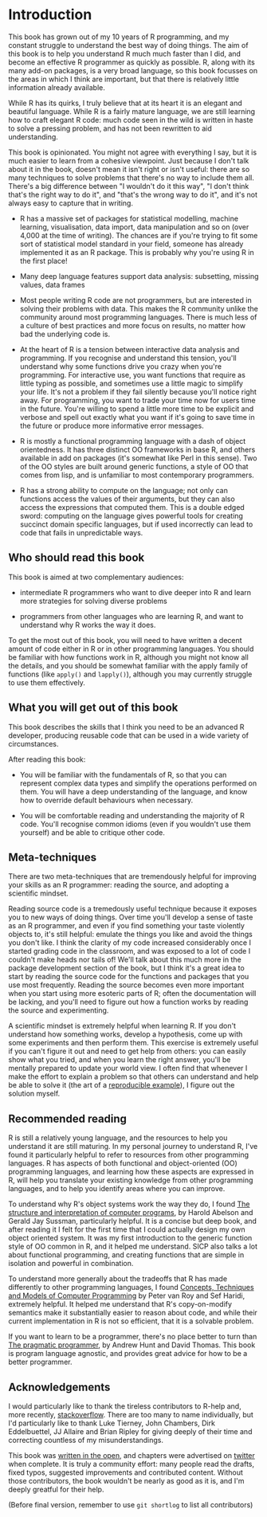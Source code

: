 # Introduction

This book has grown out of my 10 years of R programming, and my  constant struggle to understand the best way of doing things. The aim of this book is to help you understand R much much faster than I did, and become an effective R programmer as quickly as possible. R, along with its many add-on packages, is a very broad language, so this book focusses on the areas in which I think are important, but that there is relatively little information already available.

While R has its quirks, I truly believe that at its heart it is an elegant and beautiful language. While R is a fairly mature language, we are still learning how to craft elegant R code: much code seen in the wild is written in haste to solve a pressing problem, and has not been rewritten to aid understanding. 

This book is opinionated. You might not agree with everything I say, but it is much easier to learn from a cohesive viewpoint. Just because I don't talk about it in the book, doesn't mean it isn't right or isn't useful: there are so many techniques to solve problems that there's no way to include them all. There's a big difference between "I wouldn't do it this way", "I don't think that's the right way to do it", and "that's the wrong way to do it", and it's not always easy to capture that in writing. 

* R has a massive set of packages for statistical modelling, machine learning, visualisation, data import, data manipulation and so on (over 4,000 at the time of writing). The chances are if you're trying to fit some sort of statistical model standard in your field, someone has already implemented it as an R package. This is probably why you're using R in the first place! 

* Many deep language features support data analysis: subsetting, missing values, data frames

* Most people writing R code are not programmers, but are interested in solving their problems with data. This makes the R community unlike the community around most programming languages. There is much less of a culture of best practices and more focus on results, no matter how bad the underlying code is.

* At the heart of R is a tension between interactive data analysis and programming. If you recognise and understand this tension, you'll understand why some functions drive you crazy when you're programming. For interactive use, you want functions that require as little typing as possible, and sometimes use a little magic to simplify your life. It's not a problem if they fail silently because you'll notice right away. For programming, you want to trade your time now for users time in the future. You're willing to spend a little more time to be explicit and verbose and spell out exactly what you want if it's going to save time in the future or produce more informative error messages.

* R is mostly a functional programming language with a dash of object orientedness. It has three distinct OO frameworks in base R, and others available in add on packages (it's somewhat like Perl in this sense). Two of the OO styles are built around generic functions, a style of OO that comes from lisp, and is unfamiliar to most contemporary programmers.

* R has a strong ability to compute on the language; not only can functions access the values of their arguments, but they can also access the expressions that computed them. This is a double edged sword: computing on the language gives powerful tools for creating succinct domain specific languages, but if used incorrectly can lead to code that fails in unpredictable ways.


## Who should read this book

This book is aimed at two complementary audiences:

* intermediate R programmers who want to dive deeper into R and learn more strategies for solving diverse problems

* programmers from other languages who are learning R, and want to understand why R works the way it does.

To get the most out of this book, you will need to have written a decent amount of code either in R or in other programming languages. You should be familiar with how functions work in R, although you might not know all the details, and you should be somewhat familiar with the apply family of functions (like `apply()` and `lapply()`), although you may currently struggle to use them effectively.

## What you will get out of this book

This book describes the skills that I think you need to be an advanced R developer, producing reusable code that can be used in a wide variety of circumstances.

After reading this book:

* You will be familiar with the fundamentals of R, so that you can represent complex data types and simplify the operations performed on them. You will have a deep understanding of the language, and know how to override default behaviours when necessary.

* You will be comfortable reading and understanding the majority of R code.  You'll recognise common idioms (even if you wouldn't use them yourself) and be able to critique other code.

## Meta-techniques

There are two meta-techniques that are tremendously helpful for improving your skills as an R programmer: reading the source, and adopting a scientific mindset.

Reading source code is a tremedously useful technique because it exposes you to new ways of doing things. Over time you'll develop a sense of taste as an R programmer, and even if you find something your taste violently objects to, it's still helpful: emulate the things you like and avoid the things you don't like. I think the clarity of my code increased considerably once I started grading code in the classroom, and was exposed to a lot of code I couldn't make heads nor tails of! We'll talk about this much more in the package development section of the book, but I think it's a great idea to start by reading the source code for the functions and packages that you use most frequently. Reading the source becomes even more important when you start using more esoteric parts of R; often the documentation will be lacking, and you'll need to figure out how a function works by reading the source and experimenting.

A scientific mindset is extremely helpful when learning R. If you don't understand how something works, develop a hypothesis, come up with some experiments and then perform them.  This exercise is extremely useful if you can't figure it out and need to get help from others: you can easily show what you tried, and when you learn the right answer, you'll be mentally prepared to update your world view. I often find that whenever I make the effort to explain a problem so that others can understand and help be able to solve it (the art of a [reproducible example](http://stackoverflow.com/questions/5963269)), I figure out the solution myself.

## Recommended reading

R is still a relatively young language, and the resources to help you understand it are still maturing. In my personal journey to understand R, I've found it particularly helpful to refer to resources from other programming languages. R has aspects of both functional and object-oriented (OO) programming languages, and learning how these aspects are expressed in R, will help you translate your existing knowledge from other programming languages, and to help you identify areas where you can improve.

To understand why R's object systems work the way they do, I found [The structure and interpretation of computer programs](http://mitpress.mit.edu/sicp/full-text/book/book.html), by Harold Abelson and Gerald Jay Sussman, particularly helpful.  It is a concise but deep book, and after reading it I felt for the first time that I could actually design my own object oriented system. It was my first introduction to the generic function style of OO common in R, and it helped me understand. SICP also talks a lot about functional programming, and creating functions that are simple in isolation and powerful in combination.

To understand more generally about the tradeoffs that R has made differently to other programming languages, I found [Concepts, Techniques and Models of Computer Programming](http://amzn.com/0262220695?tag=hadlwick-20) by Peter van Roy and Sef Haridi, extremely helpful. It helped me understand that R's copy-on-modify semantics make it substantially easier to reason about code, and while their current implementation in R is not so efficient, that it is a solvable problem.

If you want to learn to be a programmer, there's no place better to turn than [The pragmatic programmer](http://amzn.com/020161622X?tag=hadlwick-20), by Andrew Hunt and David Thomas.  This book is program language agnostic, and provides great advice for how to be a better programmer.

## Acknowledgements

I would particularly like to thank the tireless contributors to R-help and, more recently, [stackoverflow](http://stackoverflow.com/questions/tagged/r). There are too many to name individually,  but I'd particularly like to thank Luke Tierney, John Chambers, Dirk Eddelbuettel, JJ Allaire and Brian Ripley for giving deeply of their time and correcting countless of my misunderstandings.

This book was [written in the open](https://github.com/hadley/devtools/wiki), and chapters were advertised on [twitter](https://twitter.com/hadleywickham) when complete. It is truly a community effort: many people read the drafts, fixed typos, suggested improvements and contributed content. Without those contributors, the book wouldn't be nearly as good as it is, and I'm deeply greatful for their help.

(Before final version, remember to use `git shortlog` to list all contributors)
